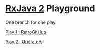 # [RxJava 2](https://github.com/ReactiveX/RxJava) Playground

One branch for one play

[Play 1 : RetroGitHub](https://github.com/figengungor/RxJava2Playground/tree/rxjava2_play1_retrogithub)

[Play 2 : Operators](https://github.com/figengungor/RxJava2Playground/tree/rxjava2_play2_operators)
